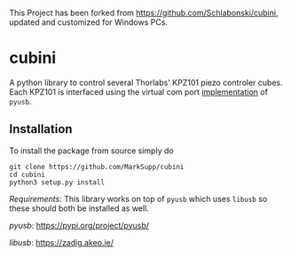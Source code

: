 This Project has been forked from https://github.com/Schlabonski/cubini, updated and customized for Windows PCs.
# cubini
A python library to control several Thorlabs' KPZ101 piezo controler cubes. Each KPZ101 is interfaced using the virtual com port [implementation](https://github.com/pyusb/pyusb/blob/master/tools/vcp_terminal.py) of `pyusb`.

## Installation
To install the package from source simply do
```
git clone https://github.com/MarkSupp/cubini
cd cubini
python3 setup.py install
```

*Requirements*: This library works on top of `pyusb` which uses `libusb` so these should both be installed as well.

*pyusb*: https://pypi.org/project/pyusb/

*libusb*: https://zadig.akeo.ie/
